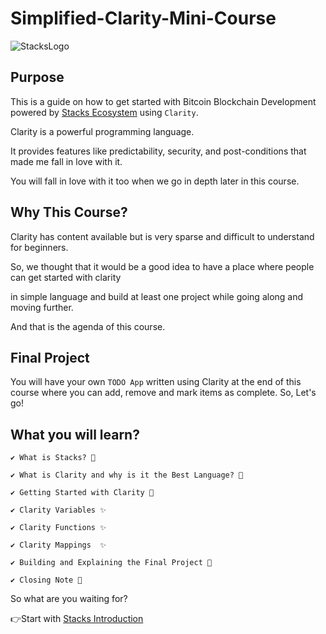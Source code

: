 # Simplified-Clarity-Mini-Course

![StacksLogo](https://blockgeeks.com/wp-content/uploads/2021/01/Screen-Shot-2021-01-12-at-10.43.14-AM.png)



## Purpose 



This is a guide on how to get started with Bitcoin Blockchain Development powered by [Stacks Ecosystem](https://www.stacks.co/) using `Clarity`.



Clarity is a powerful programming language.

It provides features like predictability, security, and post-conditions that made me fall in love with it.

You will fall in love with it too when we go in depth later in this course.



## Why This Course?

Clarity has content available but is very sparse and difficult to understand for beginners.

So, we thought that it would be a good idea to have a place where people can get started with clarity

in simple language and build at least one project while going along and moving further.



And that is the agenda of this course.



## Final Project 

You will have your own `TODO App` written using Clarity at the end of this course where you can add, remove and mark items as complete. So, Let's go!



## What you will learn?

  

    

    ✔ What is Stacks? 🤔

    ✔ What is Clarity and why is it the Best Language? 💪

    ✔ Getting Started with Clarity 🙌

    ✔ Clarity Variables ✨

    ✔ Clarity Functions ✨

    ✔ Clarity Mappings  ✨

    ✔ Building and Explaining the Final Project 🔰

    ✔ Closing Note 💖





  So what are you waiting for?

👉Start with [Stacks Introduction](./Stacks-Intro.md) 

